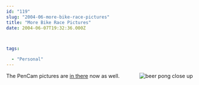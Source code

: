 ```yaml
---
id: "119"
slug: "2004-06-more-bike-race-pictures"
title: "More Bike Race Pictures"
date: 2004-06-07T19:32:36.000Z



tags:

  - "Personal"
---
```

<div class="sqs-html-content">
  <p>The PenCam pictures are <a href="http://mcallister.ws/gallery/bikerace04?page=3" title="Bike Race 2004 Gallery page 3">in there</a> now as well.<img src="http://mcallister.ws/albums/bikerace04/IMAGE0031_JPG.thumb.jpg" style="border: 1em; float:right;" alt="beer pong close up"/></p>
</div>
